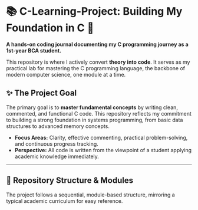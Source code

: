 # 📚 C-Learning-Project: Building My Foundation in C 🚀

**A hands-on coding journal documenting my C programming journey as a 1st-year BCA student.**

This repository is where I actively convert **theory into code**. It serves as my practical lab for mastering the C programming language, the backbone of modern computer science, one module at a time.

## ✨ The Project Goal

The primary goal is to **master fundamental concepts** by writing clean, commented, and functional C code. This repository reflects my commitment to building a strong foundation in systems programming, from basic data structures to advanced memory concepts.

* **Focus Areas:** Clarity, effective commenting, practical problem-solving, and continuous progress tracking.
* **Perspective:** All code is written from the viewpoint of a student applying academic knowledge immediately.

---

## 📂 Repository Structure & Modules

The project follows a sequential, module-based structure, mirroring a typical academic curriculum for easy reference.
